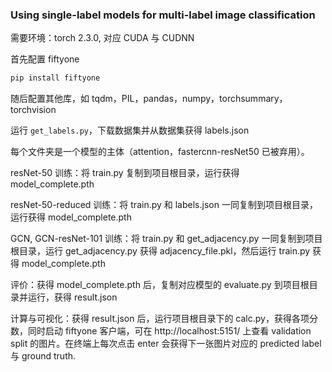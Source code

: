 ### Using single-label models for multi-label image classification

需要环境：torch 2.3.0, 对应 CUDA 与 CUDNN

首先配置 fiftyone

```bash
pip install fiftyone
```

随后配置其他库，如 tqdm，PIL，pandas，numpy，torchsummary，torchvision

运行 `get_labels.py`，下载数据集并从数据集获得 labels.json

每个文件夹是一个模型的主体（attention，fastercnn-resNet50 已被弃用）。

resNet-50 训练：将 train.py 复制到项目根目录，运行获得 model_complete.pth

resNet-50-reduced 训练：将 train.py 和 labels.json 一同复制到项目根目录，运行获得 model_complete.pth

GCN, GCN-resNet-101 训练：将 train.py 和 get_adjacency.py 一同复制到项目根目录，运行 get_adjacency.py 获得 adjacency_file.pkl，然后运行 train.py 获得 model_complete.pth

评价：获得 model_complete.pth 后，复制对应模型的 evaluate.py 到项目根目录并运行，获得 result.json

计算与可视化：获得 result.json 后，运行项目根目录下的 calc.py，获得各项分数，同时启动 fiftyone 客户端，可在 http://localhost:5151/ 上查看 validation split 的图片。在终端上每次点击 enter 会获得下一张图片对应的 predicted label 与 ground truth.